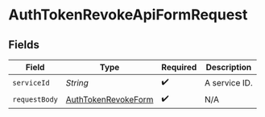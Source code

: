 # AuthTokenRevokeApiFormRequest


## Fields

| Field                                                                 | Type                                                                  | Required                                                              | Description                                                           |
| --------------------------------------------------------------------- | --------------------------------------------------------------------- | --------------------------------------------------------------------- | --------------------------------------------------------------------- |
| `serviceId`                                                           | *String*                                                              | :heavy_check_mark:                                                    | A service ID.                                                         |
| `requestBody`                                                         | [AuthTokenRevokeForm](../../models/operations/AuthTokenRevokeForm.md) | :heavy_check_mark:                                                    | N/A                                                                   |